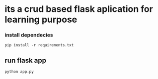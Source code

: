 # its a crud based flask aplication for learning purpose

### install dependecies

```
pip install -r requirements.txt
```

## run flask app

```
python app.py
```

